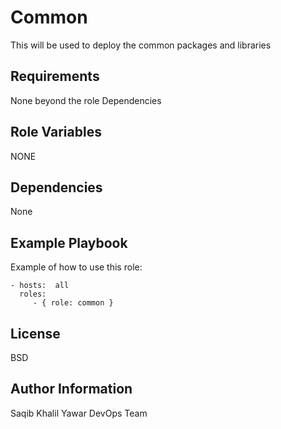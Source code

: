 Common
=======

This will be used to deploy the common packages and libraries

Requirements
------------

None beyond the role Dependencies

Role Variables
--------------

NONE

Dependencies
------------

None

Example Playbook
----------------

Example of how to use this role:

    - hosts:  all
      roles:
         - { role: common }

License
-------

BSD

Author Information
------------------

Saqib Khalil Yawar
DevOps Team
